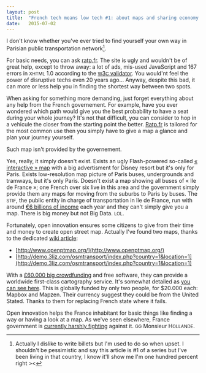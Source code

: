 ```yaml
---
layout: post
title:  "French tech means low tech #1: about maps and sharing economy in France"
date:   2015-07-02
---
```


I don't know whether you've ever tried to find yourself your own way in Parisian public transportation network[^1].

For basic needs, you can ask [ratp.fr](ratp.fr). The site is ugly and wouldn't be of great help, except to throw away: a lot of ads, mis-used JavaScript and 167 errors in <small>XHTML</small> 1.0 according to the [<small>W</small>3<small>C</small> validator](http://validator.w3.org/check?uri=ratp.fr&charset=%28detect+automatically%29&doctype=Inline&group=0). You would'nt feel the power of disruptive techs even 20 years ago… Anyway, despite this bad, it can more or less help you in finding the shortest way between two spots.

When asking for something more demanding, just forget everything about any help from the French governement. For example, have you ever wondered which path would give you the best probability to have a seat during your whole journey? It's not that difficult, you can consider to hop in a vehicule the closer from the starting point the better. [Ratp.fr](ratp.fr) is tailored for the most common use then you simply have to give a map a glance and plan your journey yourself.

Such map isn't provided by the governement.

Yes, really, it simply doesn't exist. Exists an ugly Flash-powered so-called [« interactive » map](http://www.ratp.fr/plan-interactif/) with a big advertisment for Disney resort but it's only for Paris. Exists low-resolution map picture of Paris buses, undergrounds and tramways, but it's only Paris. Doesn't exist a map showing all buses of « Ile de France »; one French over six live in this area and the government simply provide them any maps for moving from the suburbs to Paris by buses. The <small>STIF</small>, the public entity in charge of transportation in Ile de France, run with around [€6 billions of income](http://www.stif.org/organisation-et-missions/le-volet-economique/le-budget-du-stif.html) each year and they can't simply give you a map. There is big money but not Big Data. <small>LOL</small>. 

Fortunately, open innovation ensures some citizens to give from their time and money to create open street map. Actually I've found two maps, thanks to the dedicated [wiki article](http://wiki.openstreetmap.org/wiki/WikiProject_France/Bus_RATP):

 * [http://www.openptmap.org/](http://www.openptmap.org/) 
 * [http://demo.3liz.com/osmtransport/index.php?country=1&location=1](http://demo.3liz.com/osmtransport/index.php?country=1&location=1)

With a [£60.000 big crowdfunding](http://donate.openstreetmap.org/server2015/) and free software, they can provide a worldwide first-class cartography service. It's somewhat detailed as [you can see here](http://www.openstreetmap.org/#map=14/49.7423/142.8347). This is globally funded by only two people, for $20.000 each: Mapbox and Mapzen. Their currency suggest they could be from the United Stated. Thanks to them for replacing French state where it fails.

Open innovation helps the France inhabitant for basic things like finding a way or having a look at a map. As we've seen elsewhere, France government is [currently harshly fighting](https://en.wikipedia.org/wiki/Uber_(company)#UberPop_and_UberPool_in_Paris_and_New_York) against it. <small>GG</small> Monsieur H<small>OLLANDE</small>.

[^1]: Actually I dislike to write billets but I'm used to do so when upset. I shouldn't be pessimistic and say this article is #1 of a series but I've been living in that country, I know it'll show me I'm one hundred percent right ><
